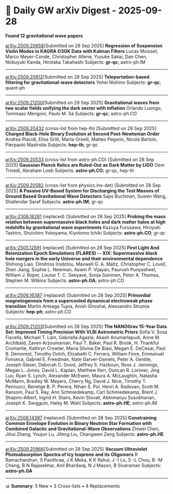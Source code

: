 # 📡 Daily GW arXiv Digest - 2025-09-28
**Found 12 gravitational wave papers**

[arXiv:2509.20658](https://arxiv.org/abs/2509.20658)[Submitted on 28 Sep 2025]
**Regression of Suspension Violin Modes in KAGRA O3GK Data with Kalman Filters**
Lucas Moisset, Marco Meyer-Conde, Christopher Allene, Yusuke Sakai, Dan Chen, Nobuyuki Kanda, Hirotaka Takahashi
Subjects: **gr-qc**; astro-ph.IM

---

[arXiv:2509.20812](https://arxiv.org/abs/2509.20812)[Submitted on 28 Sep 2025]
**Teleportation-based filtering for gravitational-wave detectors**
Yohei Nishino
Subjects: **gr-qc**; quant-ph

---

[arXiv:2509.21200](https://arxiv.org/abs/2509.21200)[Submitted on 28 Sep 2025]
**Gravitational waves from two scalar fields unifying the dark sector with inflation**
Orlando Luongo, Tommaso Mengoni, Paulo M. Sá
Subjects: **gr-qc**; astro-ph.CO

---

[arXiv:2509.20432](https://arxiv.org/abs/2509.20432) (cross-list from hep-th) [Submitted on 28 Sep 2025]
**Charged Black-Hole Binary Evolution at Second Post-Newtonian Order**
Andrea Placidi, Elisa Grilli, Marta Orselli, Matteo Pegorin, Nicola Bartolo, Pierpaolo Mastrolia
Subjects: **hep-th**; gr-qc

---

[arXiv:2509.20533](https://arxiv.org/abs/2509.20533) (cross-list from astro-ph.CO) [Submitted on 28 Sep 2025]
**Gaussian Planck Relics are Ruled-Out as Dark Matter by LIGO**
Oem Trivedi, Abraham Loeb
Subjects: **astro-ph.CO**; gr-qc, hep-th

---

[arXiv:2509.20582](https://arxiv.org/abs/2509.20582) (cross-list from physics.ins-det) [Submitted on 28 Sep 2025]
**A Passive UV-Based System for Discharging the Test Masses of Ground Based Gravitational Wave Detectors**
Saps Buchman, Suwen Wang, Shallendar Saraf
Subjects: **astro-ph.IM**; gr-qc

---

[arXiv:2306.16281](https://arxiv.org/abs/2306.16281) (replaced) [Submitted on 28 Sep 2025]
**Probing the mass relation between supermassive black holes and dark matter halos at high redshifts by gravitational wave experiments**
Kazuya Furusawa, Hiroyuki Tashiro, Shuichiro Yokoyama, Kiyotomo Ichiki
Subjects: **astro-ph.CO**; gr-qc

---

[arXiv:2505.12591](https://arxiv.org/abs/2505.12591) (replaced) [Submitted on 28 Sep 2025]
**First Light And Reionization Epoch Simulations (FLARES) -- XIX: Supermassive black hole mergers in the early Universe and their environmental dependence**
Shihong Liao, Dimitrios Irodotou, Maxwell G. A. Maltz, Christopher C. Lovell, Zhen Jiang, Sophie L. Newman, Aswin P. Vijayan, Paurush Punyasheel, William J. Roper, Louise T. C. Seeyave, Sonja Soininen, Peter A. Thomas, Stephen M. Wilkins
Subjects: **astro-ph.GA**; astro-ph.CO

---

[arXiv:2506.16387](https://arxiv.org/abs/2506.16387) (replaced) [Submitted on 28 Sep 2025]
**Primordial magnetogenesis from a supercooled dynamical electroweak phase transition**
Martin Arteaga Tupia, Anish Ghoshal, Alessandro Strumia
Subjects: **hep-ph**; astro-ph.CO

---

[arXiv:2509.21203](https://arxiv.org/abs/2509.21203)[Submitted on 28 Sep 2025]
**The NANOGrav 15-Year Data Set: Improved Timing Precision With VLBI Astrometric Priors**
Sofia V. Sosa Fiscella, Michael T. Lam, Gabriella Agazie, Akash Anumarlapudi, Anne M. Archibald, Zaven Arzoumanian, Paul T. Baker, Paul R. Brook, H. Thankful Cromartie, Kathryn Crowter, Maria Silvina De Biasi, Megan E. DeCesar, Paul B. Demorest, Timothy Dolch, Elizabeth C. Ferrara, William Fiore, Emmanuel Fonseca, Gabriel E. Freedman, Nate Garver-Daniels, Peter A. Gentile, Joseph Glaser, Deborah C. Good, Jeffrey S. Hazboun, Ross J. Jennings, Megan L. Jones, David L. Kaplan, Matthew Kerr, Duncan R. Lorimer, Jing Luo, Ryan S. Lynch, Alexander McEwen, Maura A. McLaughlin, Natasha McMann, Bradley W. Meyers, Cherry Ng, David J. Nice, Timothy T. Pennucci, Benetge B. P. Perera, Nihan S. Pol, Henri A. Radovan, Scott M. Ransom, Paul S. Ray, Ann Schmiedekamp, Carl Schmiedekamp, Brent J. Shapiro-Albert, Ingrid H. Stairs, Kevin Stovall, Abhimanyu Susobhanan, Joseph K. Swiggum, Haley M. Wahl
Subjects: **astro-ph.HE**; astro-ph.IM

---

[arXiv:2508.14397](https://arxiv.org/abs/2508.14397) (replaced) [Submitted on 28 Sep 2025]
**Constraining Common Envelope Evolution in Binary Neutron Star Formation with Combined Galactic and Gravitational-Wave Observations**
Zhiwei Chen, Jihui Zhang, Youjun Lu, Jifeng Liu, Changwen Zeng
Subjects: **astro-ph.HE**

---

[arXiv:2509.20966](https://arxiv.org/abs/2509.20966)[Submitted on 28 Sep 2025]
**Vacuum Ultraviolet Photoabsorption Spectra of Icy Isoprene and its Oligomers**
R Ramachandran, S Pavithraa, J K Meka, K K Rahul, J -I Lo, S -L Chou, B -M Cheng, B N Rajasekhar, Anil Bhardwaj, N J Mason, B Sivaraman
Subjects: **astro-ph.GA**

---

📊 **Summary**: 5 New • 3 Cross-lists • 4 Replacements